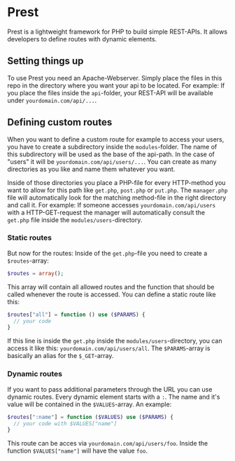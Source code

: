 # Prest

Prest is a lightweight framework for PHP to build simple REST-APIs. It allows developers to define routes with dynamic elements.

## Setting things up

To use Prest you need an Apache-Webserver. Simply place the files in this repo in the directory where you want your api to be located. For example: If you place the files inside the `api`-folder, your REST-API will be available under `yourdomain.com/api/...`.

## Defining custom routes

When you want to define a custom route for example to access your users, you have to create a subdirectory inside the `modules`-folder. The name of this subdirectory will be used as the base of the api-path. In the case of "users" it will be `yourdomain.com/api/users/...`.
You can create as many directories as you like and name them whatever you want.

Inside of those directories you place a PHP-file for every HTTP-method you want to allow for this path like `get.php`, `post.php` or `put.php`. The `manager.php` file will automatically look for the matching method-file in the right directory and call it. For example: If someone accesses `yourdomain.com/api/users` with a HTTP-GET-request the manager will automatically consult the `get.php` file inside the `modules/users`-directory.

### Static routes

But now for the routes: Inside of the `get.php`-file you need to create a `$routes`-array:
```php
$routes = array();
```
This array will contain all allowed routes and the function that should be called whenever the route is accessed. You can define a static route like this:
```php
$routes["all"] = function () use ($PARAMS) {
  // your code
}
```
If this line is inside the `get.php` inside the `modules/users`-directory, you can access it like this: `yourdomain.com/api/users/all`.
The `$PARAMS`-array is basically an alias for the `$_GET`-array.

### Dynamic routes

If you want to pass additional parameters through the URL you can use dynamic routes. Every dynamic element starts with a `:`. The name and it's value will be contained in the `$VALUES`-array. An example:
```php
$routes[":name"] = function ($VALUES) use ($PARAMS) {
  // your code with $VALUES["name"]
}
```
This route can be acces via `yourdomain.com/api/users/foo`. Inside the function `$VALUES["name"]` will have the value `foo`.
